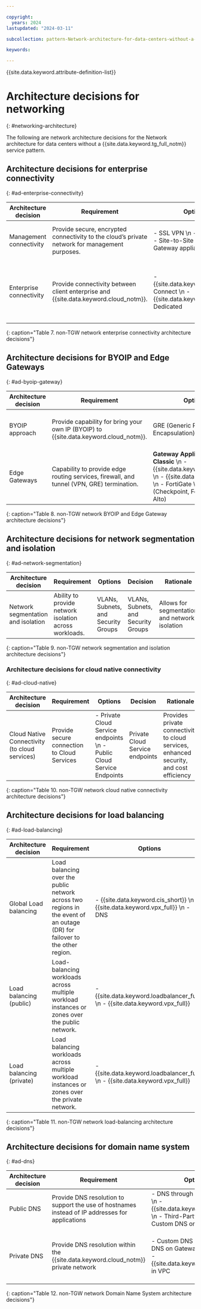 ```yaml
---

copyright:
  years: 2024
lastupdated: "2024-03-11"

subcollection: pattern-Network-architecture-for-data-centers-without-a-Transit-Gateway-service

keywords:

---
```


{{site.data.keyword.attribute-definition-list}}

# Architecture decisions for networking
{: #networking-architecture}

The following are network architecture decisions for the Network architecture for data centers without a {{site.data.keyword.tg_full_notm}} service pattern.

## Architecture decisions for enterprise connectivity
{: #ad-enterprise-connectivity}

| **Architecture decision** | **Requirement**                                                                                | **Options**                                                                                   | **Decision**                                     | **Rationale**                                                         |
|---------------------------|------------------------------------------------------------------------------------------------|-----------------------------------------------------------------------------------------------|--------------------------------------------------|-----------------------------------------------------------------------|
| Management connectivity   | Provide secure, encrypted connectivity to the cloud’s private network for management purposes. | - SSL VPN  \n - IPsec VPN  \n - Site-to-Site VPN on Gateway appliance in Classic | Site-to-Site VPN on Gateway appliance in Classic | Secure and suitable for production-level performance                  |
| Enterprise connectivity   | Provide connectivity between client enterprise and  {{site.data.keyword.cloud_notm}}.                                  | - {{site.data.keyword.dl_short}} Connect  \n - {{site.data.keyword.dl_short}} Dedicated                                   | {{site.data.keyword.dl_short}}Connect                              | cost effective, quicker deployment time, SDN provides a layer of resiliency |
{: caption="Table 7. non-TGW network enterprise connectivity architecture decisions"}

## Architecture decisions for BYOIP and Edge Gateways
{: #ad-byoip-gateway}

| **Architecture decision** | **Requirement**                                                                          | **Options**                                                                                                                 | **Decision**                                                                                                               | **Rationale**                        |
|---------------------------|------------------------------------------------------------------------------------------|-----------------------------------------------------------------------------------------------------------------------------|----------------------------------------------------------------------------------------------------------------------------|--------------------------------------|
| BYOIP approach            | Provide capability for bring your own IP (BYOIP) to {{site.data.keyword.cloud_notm}}.                           | GRE (Generic Routing Encapsulation) Tunnel                                                                                  | GRE (Generic Routing Encapsulation) Tunnel                                                                                 | Allows BYOIP routes to be advertised |
| Edge Gateways             | Capability to provide edge routing services, firewall, and tunnel (VPN, GRE) termination. | **Gateway Appliance in Classic**  \n - {{site.data.keyword.vsrx_full}}  \n - {{site.data.keyword.vra}}  \n - FortiGate  \n - BYOG (Checkpoint, Fortinet, Palo Alto) | Select based on required [features](/docs/fortigate-10g?topic=fortigate-10g-exploring-firewalls&_ga=2.226674782.2123413376.1603312051-1873021910.1602082701) and client preferences | Client preference                    |
{: caption="Table 8. non-TGW network BYOIP and Edge Gateway architecture decisions"}

## Architecture decisions for network segmentation and isolation
{: #ad-network-segmentation}

| **Architecture decision**          | **Requirement**                                        | **Options**                       | **Decision**                      | **Rationale**                                 |
|------------------------------------|--------------------------------------------------------|-----------------------------------|-----------------------------------|-----------------------------------------------|
| Network segmentation and isolation | Ability to provide network isolation across workloads. | VLANs, Subnets, and Security Groups | VLANs, Subnets, and Security Groups | Allows for segmentation and network isolation |
{: caption="Table 9. non-TGW network segmentation and isolation architecture decisions"}

### Architecture decisions for cloud native connectivity
{: #ad-cloud-native}

| **Architecture decision**                     | **Requirement**                             | **Options**                                                                      | **Decision**                    | **Rationale**                                                                                  |
|-----------------------------------------------|---------------------------------------------|----------------------------------------------------------------------------------|---------------------------------|------------------------------------------------------------------------------------------------|
| Cloud Native Connectivity (to cloud services) | Provide secure connection to Cloud Services | - Private Cloud Service endpoints  \n - Public Cloud Service Endpoints | Private Cloud Service endpoints | Provides private connectivity to cloud services, enhanced security, and cost efficiency |
{: caption="Table 10. non-TGW network cloud native connectivity architecture decisions"}

## Architecture decisions for load balancing
{: #ad-load-balancing}

| **Architecture decision** | **Requirement**                                                                                                            | **Options**                                                                      | **Decision**                  | **Rationale**                                                                                                                                           |
|---------------------------|----------------------------------------------------------------------------------------------------------------------------|----------------------------------------------------------------------------------|-------------------------------|---------------------------------------------------------------------------------------------------------------------------------------------------------|
| Global Load balancing     | Load balancing over the public network across two regions in the event of an outage (DR) for failover to the other region. | - {{site.data.keyword.cis_short}}   \n - {{site.data.keyword.vpx_full}} \n - DNS | {{site.data.keyword.cis_short}} | Provides a cost-effective solution and offers extra security features                                                                          |
| Load balancing (public)   | Load-balancing workloads across multiple workload instances or zones over the public network.                              | - {{site.data.keyword.loadbalancer_full}}  \n - {{site.data.keyword.vpx_full}}                   | {{site.data.keyword.loadbalancer_full}}       | Provides a wide range of load-balancing functions for both public and private traffic cost effectively                                                     |
| Load balancing (private)  | Load balancing workloads across multiple workload instances or zones over the private network.                             | - {{site.data.keyword.loadbalancer_full}}  \n - {{site.data.keyword.vpx_full}}                   | {{site.data.keyword.loadbalancer_full}}       | - {{site.data.keyword.loadbalancer_full}} meets small to midsize, low complexity requirement.  \n - {{site.data.keyword.vpx_full}} meets large complex load balancer needs |
{: caption="Table 11. non-TGW network load-balancing architecture decisions"}

## Architecture decisions for domain name system
{: #ad-dns}

| **Architecture decision** | **Requirement**                                                                                 | **Options**                                                                                                                | **Decision**         | **Rationale**                                                                                                                         |
|---------------------------|-------------------------------------------------------------------------------------------------|----------------------------------------------------------------------------------------------------------------------------|----------------------|---------------------------------------------------------------------------------------------------------------------------------------|
| Public DNS                | Provide DNS resolution to support the use of hostnames instead of IP addresses for applications | - DNS through the cloud portal  \n - {{site.data.keyword.cis_short}}  \n - Third-Party provider  \n - Custom DNS on VSI | {{site.data.keyword.dns_short}} through the Cloud portal | Cost-effective and reliable                                                                                                           |
| Private DNS               | Provide DNS resolution within the {{site.data.keyword.cloud_notm}} private network                                       | - Custom DNS on VSI  \n - DNS on Gateway appliance  \n - {{site.data.keyword.dns_short}} in VPC                                  | Custom DNS on VSI    | - Custom DNS on VSI can handle the most complex DNS needs.  \n - When VPC service is available, the preferred approach is {{site.data.keyword.dns_short}} in VPC. |
{: caption="Table 12. non-TGW network Domain Name System architecture decisions"}
